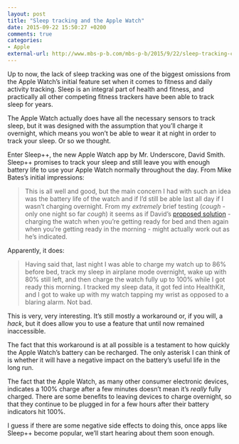 ```yaml
---
layout: post
title: "Sleep tracking and the Apple Watch"
date: 2015-09-22 15:50:27 +0200
comments: true
categories: 
- Apple
external-url: http://www.mbs-p-b.com/mbs-p-b/2015/9/22/sleep-tracking-comes-to-apple-watch-sleep-impressions
---
```


Up to now, the lack of sleep tracking was one of the biggest omissions from the Apple Watch’s initial feature set when it comes to fitness and daily activity tracking. Sleep is an integral part of health and fitness, and practically all other competing fitness trackers have been able to track sleep for years.

The Apple Watch actually does have all the necessary sensors to track sleep, but it was designed with the assumption that you’ll charge it overnight, which means you won’t be able to wear it at night in order to track your sleep. Or so we thought.

Enter Sleep++, the new Apple Watch app by Mr. Underscore, David Smith. Sleep++ promises to track your sleep and still leave you with enough battery life to use your Apple Watch normally throughout the day. From Mike Bates’s initial impressions:

> This is all well and good, but the main concern I had with such an idea was the battery life of the watch and if I’d still be able last all day if I wasn’t charging overnight. From my _extremely_ brief testing (_cough_ - only one night so far _cough_) it seems as if David’s [proposed solution](https://david-smith.org/blog/2015/09/21/how-to-wear-your-apple-watch-24-slash-7/) - charging the watch when you’re getting ready for bed and then again when you’re getting ready in the morning - might actually work out as he’s indicated.

Apparently, it does:

> Having said that, last night I was able to charge my watch up to 86% before bed, track my sleep in airplane mode overnight, wake up with 80% still left, and then charge the watch fully up to 100% while I got ready this morning. I tracked my sleep data, it got fed into HealthKit, and I got to wake up with my watch tapping my wrist as opposed to a blaring alarm. Not bad.

This is very, very interesting. It’s still mostly a workaround or, if you will, a _hack_, but it does allow you to use a feature that until now remained inaccessible.

The fact that this workaround is at all possible is a testament to how quickly the Apple Watch’s battery can be recharged. The only asterisk I can think of is whether it will have a negative impact on the battery’s useful life in the long run. 

The fact that the Apple Watch, as many other consumer electronic devices, indicates a 100% charge after a few minutes doesn’t mean it’s _really_ fully charged. There are some benefits to leaving devices to charge overnight, so that they continue to be plugged in for a few hours after their battery indicators hit 100%.

I guess if there are some negative side effects to doing this, once apps like Sleep++ become popular, we’ll start hearing about them soon enough.